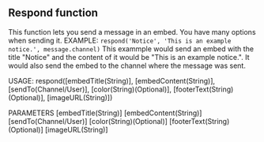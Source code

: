 ## Respond function
This function lets you send a message in an embed. You have many options when sending it.
EXAMPLE: `respond('Notice', 'This is an example notice.', message.channel)`
    This exammple would send an embed with the title "Notice" and the content of it would be "This is an example notice.". It would also send the embed to the channel where the message was sent.

USAGE: respond([embedTitle(String)],  [embedContent(String)],  [sendTo(Channel/User)],  [color(String)(Optional)],  [footerText(String)(Optional)],  [imageURL(String)])

PARAMETERS
[embedTitle(String)]  [embedContent(String)]  [sendTo(Channel/User)]  [color(String)(Optional)]  [footerText(String)(Optional)]  [imageURL(String)]